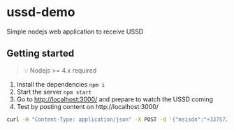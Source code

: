 # ussd-demo
Simple nodejs web application to receive USSD

## Getting started
> :bulb: Nodejs >= 4.x required

1. Install the dependencies `npm i`
2. Start the server `npm start`
3. Go to [http://localhost:3000/](http://localhost:3000/) and prepare to watch the USSD coming
4. Test by posting content on http://localhost:3000/
     
  ```bash
  curl -H "Content-Type: application/json" -X POST -d '{"msisdn":"+33757248236","ussdstring":"26","sessionid":"13334364","encoding":"15"}' http://localhost:3000/
  ```


